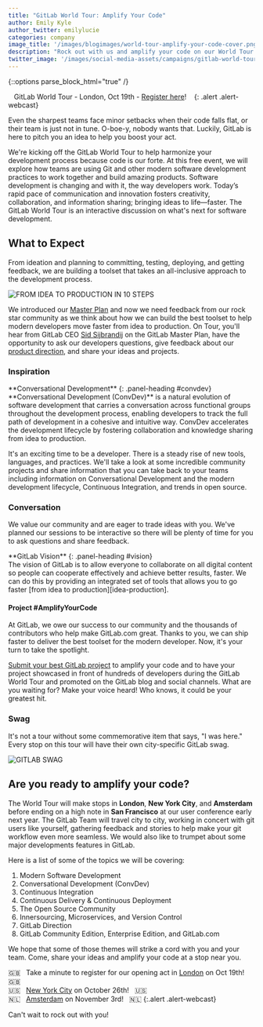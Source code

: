 ```yaml
---
title: "GitLab World Tour: Amplify Your Code"
author: Emily Kyle
author_twitter: emilylucie
categories: company
image_title: '/images/blogimages/world-tour-amplify-your-code-cover.png'
description: "Rock out with us and amplify your code on our World Tour! See where we'll be."
twitter_image: '/images/social-media-assets/campaigns/gitlab-world-tour/world-tour-twitter.png' 
---
```


{::options parse_block_html="true" /}

<i class="fab fa-gitlab" style="color:rgb(107,79,187); font-size:.85em" aria-hidden="true"></i>&nbsp;&nbsp;
GitLab World Tour - London, Oct 19th - [Register here][London-1]!
&nbsp;&nbsp;<i class="fab fa-gitlab" style="color:rgb(107,79,187); font-size:.85em" aria-hidden="true"></i>
{: .alert .alert-webcast}

Even the sharpest teams face minor setbacks when their code falls flat, or their team is just not in tune. 
O-boe-y, nobody wants that. Luckily, GitLab is here to pitch you an idea to help you boost your act.

We're kicking off the GitLab World Tour to help harmonize your development process because code is our forte.
At this free event, we will explore how teams are using Git and other modern software development practices
to work together and build amazing products. Software development is changing and with it, the way developers work. 
Today’s rapid pace of communication and innovation fosters creativity, collaboration, and information sharing; 
bringing ideas to life—faster. The GitLab World Tour is an interactive discussion on what's next for software development.

<!-- more -->

## What to Expect ##

From ideation and planning to committing, testing, deploying, and getting feedback, 
we are building a toolset that takes an all-inclusive approach to the development process.

![FROM IDEA TO PRODUCTION IN 10 STEPS](/images/blogimages/idea-to-production-10-steps.png)

We introduced our [Master Plan][master-plan] and now we need feedback from our rock star community as we think about how we can
build the best toolset to help modern developers move faster from idea to production. 
On Tour, you'll hear from GitLab CEO [Sid Sijbrandij][sid-twitter] on the GitLab Master Plan, 
have the opportunity to ask our developers questions, give feedback about our [product direction][product-direction], 
and share your ideas and projects.

### Inspiration ###

<div class="panel panel-gitlab-orange">
**Conversational Development**
{: .panel-heading #convdev}
<div class="panel-body">
**Conversational Development (ConvDev)** is a natural evolution of software
development that carries a conversation across functional groups throughout
the development process, enabling developers to track the full path of
development in a cohesive and intuitive way. ConvDev accelerates the
development lifecycle by fostering collaboration and knowledge sharing
from idea to production.
</div>
</div>

It's an exciting time to be a developer. There is a steady rise of new tools, languages, and practices. 
We'll take a look at some incredible community projects and share information that you can take back to your teams
including information on Conversational Development and the modern development lifecycle, Continuous Integration, and 
trends in open source. 

### Conversation ###

We value our community and are eager to trade ideas with you. We've planned our sessions to be interactive so there will be
plenty of time for you to ask questions and share feedback. 

<div class="panel panel-gitlab-purple">
**GitLab Vision**
{: .panel-heading #vision}
<div class="panel-body">
The vision of GitLab is to allow everyone to collaborate on all digital content
so people can cooperate effectively and achieve better results, faster.
We can do this by providing an integrated set of tools that allows you to go faster
[from idea to production][idea-production].
</div>
</div>


#### Project #AmplifyYourCode

At GitLab, we owe our success to our community and the thousands of contributors who help make GitLab.com great. 
Thanks to you, we can ship faster to deliver the best toolset for the modern developer. Now, it's your turn to take the spotlight.

[Submit your best GitLab project][project-form] to amplify your code and to have your project showcased in front of hundreds of developers 
during the GitLab World Tour and promoted on the GitLab blog and social channels.   What are you waiting for? Make your voice heard! Who knows, it could be your greatest hit. 

### Swag ###

It's not a tour without some commemorative item that says, "I was here." Every stop on this tour will have their own city-specific GitLab swag. 

![GITLAB SWAG](/images/blogimages/world-tour-amplify-your-code-ping-pong.jpg)

## Are you ready to amplify your code?

The World Tour will make stops in **London**, **New York City**, and **Amsterdam** before ending on a high note
in **San Francisco** at our user conference early next year. The GitLab Team will travel city to city,
working in concert with git users like yourself, gathering feedback and stories to help make your git
workflow even more seamless. We would also like to trumpet about some major developments features in GitLab.

Here is a list of some of the topics we will be covering:

1. Modern Software Development
1. Conversational Development (ConvDev)
1. Continuous Integration
1. Continuous Delivery & Continuous Deployment
1. The Open Source Community
1. Innersourcing, Microservices, and Version Control
1. GitLab Direction
1. GitLab Community Edition, Enterprise Edition, and GitLab.com

We hope that some of those themes will strike a cord with you and your team. Come, share your ideas and amplify your code at a stop near you.

🇬🇧 &nbsp; Take a minute to register for our opening act in [London][london-1] on Oct 19th! &nbsp; 🇬🇧
<br>🇺🇸 &nbsp; [New York City][NYC] on October 26th! &nbsp; 🇺🇸
<br>🇳🇱 &nbsp; [Amsterdam] on November 3rd! &nbsp; 🇳🇱
{:.alert .alert-webcast}

Can't wait to rock out with you!

<!-- identifiers -->

[amsterdam]: https://gitlabworldtouramsterdam.splashthat.com/
[idea-production]: /blog/2016/08/05/continuous-integration-delivery-and-deployment-with-gitlab/#from-idea-to-production-with-gitlab
[master-plan]: /blog/2016/09/14/gitlab-live-event-recap/
[nyc]: https://gitlabworldtournyc.splashthat.com/
[product-direction]: /direction/
[project-form]: https://goo.gl/forms/7HZYUNTxLFVzNeZN2
[London-1]: https://gitlabworldtourlondon.splashthat.com/ "GitLab World Tour: London"
[sid-twitter]: https://twitter.com/sytses
